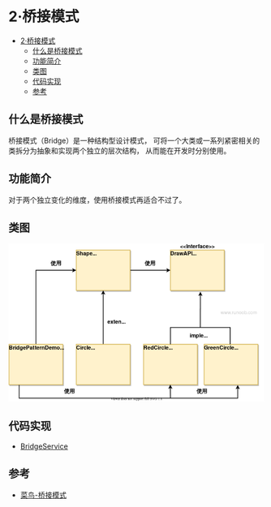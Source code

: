 # 2·桥接模式

- [2·桥接模式](#2桥接模式)
  - [什么是桥接模式](#什么是桥接模式)
  - [功能简介](#功能简介)
  - [类图](#类图)
  - [代码实现](#代码实现)
  - [参考](#参考)

## 什么是桥接模式
桥接模式（Bridge）是一种结构型设计模式， 可将一个大类或一系列紧密相关的类拆分为抽象和实现两个独立的层次结构， 从而能在开发时分别使用。

## 功能简介
对于两个独立变化的维度，使用桥接模式再适合不过了。

## 类图
![图8-桥接模式类图](/docs/images/图8-桥接模式类图.png)

## 代码实现
- [BridgeService](/src/main/java/com/ly/pattern/bridge/BridgeService.java)

## 参考
- [菜鸟-桥接模式](https://www.runoob.com/design-pattern/bridge-pattern.html)